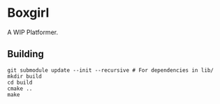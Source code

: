 # Boxgirl

A WIP Platformer.

## Building

```
git submodule update --init --recursive # For dependencies in lib/
mkdir build
cd build
cmake ..
make
```

